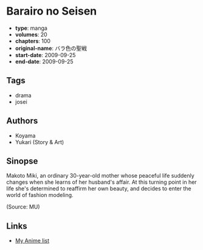# Barairo no Seisen

-   **type**: manga
-   **volumes**: 20
-   **chapters**: 100
-   **original-name**: バラ色の聖戦
-   **start-date**: 2009-09-25
-   **end-date**: 2009-09-25

## Tags

-   drama
-   josei

## Authors

-   Koyama
-   Yukari (Story & Art)

## Sinopse

Makoto Miki, an ordinary 30-year-old mother whose peaceful life suddenly changes when she learns of her husband's affair. At this turning point in her life she's determined to reaffirm her own beauty, and decides to enter the world of fashion modeling.

(Source: MU)

## Links

-   [My Anime list](https://myanimelist.net/manga/91088/Barairo_no_Seisen)
